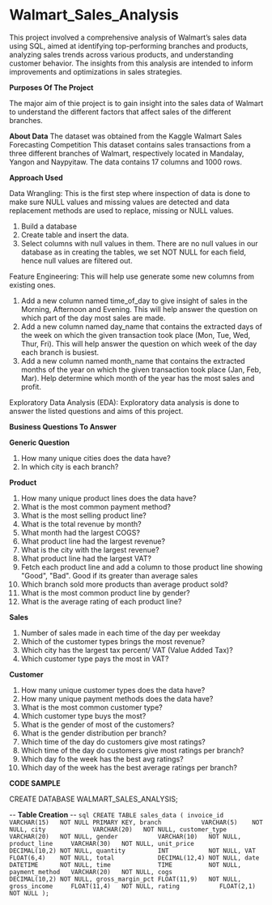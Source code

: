 # Walmart_Sales_Analysis
This project involved a comprehensive analysis of Walmart’s sales data using SQL, aimed at identifying top-performing branches and products, analyzing sales trends across various products, and understanding customer behavior. The insights from this analysis are intended to inform improvements and optimizations in sales strategies.

**Purposes Of The Project**

The major aim of thie project is to gain insight into the sales data of Walmart to understand the different factors that affect sales of the different branches.

**About Data**
The dataset was obtained from the Kaggle Walmart Sales Forecasting Competition
This dataset contains sales transactions from a three different branches of Walmart, respectively located in Mandalay, Yangon and Naypyitaw. The data contains 17 columns and 1000 rows.

**Approach Used**

Data Wrangling: This is the first step where inspection of data is done to make sure NULL values and missing values are detected and data replacement methods are used to replace, missing or NULL values.
1. Build a database
2. Create table and insert the data.
3. Select columns with null values in them. There are no null values in our database as in creating the tables, we set NOT NULL for each field, hence null values are filtered out.

Feature Engineering: This will help use generate some new columns from existing ones.
1. Add a new column named time_of_day to give insight of sales in the Morning, Afternoon and Evening. This will help answer the question on which part of the day most sales are made.
2. Add a new column named day_name that contains the extracted days of the week on which the given transaction took place (Mon, Tue, Wed, Thur, Fri). This will help answer the question on which week of the day each branch is busiest.
3. Add a new column named month_name that contains the extracted months of the year on which the given transaction took place (Jan, Feb, Mar). Help determine which month of the year has the most sales and profit.

Exploratory Data Analysis (EDA): Exploratory data analysis is done to answer the listed questions and aims of this project.

**Business Questions To Answer**

**Generic Question**

1. How many unique cities does the data have?
2. In which city is each branch?

**Product**

1. How many unique product lines does the data have?
2. What is the most common payment method?
3. What is the most selling product line?
4. What is the total revenue by month?
5. What month had the largest COGS?
6. What product line had the largest revenue?
7. What is the city with the largest revenue?
8. What product line had the largest VAT?
9. Fetch each product line and add a column to those product line showing "Good", "Bad". Good if its greater than average sales
10. Which branch sold more products than average product sold?
11. What is the most common product line by gender?
12. What is the average rating of each product line?

**Sales**

1. Number of sales made in each time of the day per weekday
2. Which of the customer types brings the most revenue?
3. Which city has the largest tax percent/ VAT (Value Added Tax)?
4. Which customer type pays the most in VAT?

**Customer**

1. How many unique customer types does the data have?
2. How many unique payment methods does the data have?
3. What is the most common customer type?
4. Which customer type buys the most?
5. What is the gender of most of the customers?
6. What is the gender distribution per branch?
7. Which time of the day do customers give most ratings?
8. Which time of the day do customers give most ratings per branch?
9. Which day fo the week has the best avg ratings?
10. Which day of the week has the best average ratings per branch?

**CODE SAMPLE**

CREATE DATABASE WALMART_SALES_ANALYSIS;

-- **Table Creation** -- 
`` sql
CREATE TABLE sales_data (
                         invoice_id 	  VARCHAR(15)   NOT NULL PRIMARY KEY,
                         branch 		  VARCHAR(5)    NOT NULL,
                         city			  VARCHAR(20)   NOT NULL,
                         customer_type	  VARCHAR(20)   NOT NULL,
                         gender			  VARCHAR(10)   NOT NULL,
                         product_line	  VARCHAR(30)   NOT NULL,
                         unit_price		  DECIMAL(10,2) NOT NULL,
                         quantity		  INT			NOT NULL,
                         VAT			  FLOAT(6,4)    NOT NULL,
                         total			  DECIMAL(12,4) NOT NULL,
                         date			  DATETIME	 	NOT NULL,
                         time			  TIME 		    NOT NULL,
                         payment_method   VARCHAR(20)   NOT NULL,
                         cogs			  DECIMAL(10,2) NOT NULL,
                         gross_margin_pct FLOAT(11,9)   NOT NULL,
                         gross_income	  FLOAT(11,4)	NOT NULL,
                         rating			  FLOAT(2,1)	NOT NULL
						);
      ``

